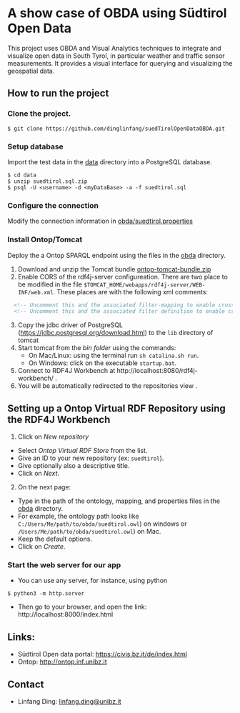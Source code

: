# A show case of OBDA using Südtirol Open Data 


This project uses OBDA and Visual Analytics techniques to integrate and visualize open data in South Tyrol, in particular weather and traffic sensor measurements. It provides a visual interface for querying and visualizing the geospatial data.


## How to run the project

### Clone the project.

```
$ git clone https://github.com/dinglinfang/suedTirolOpenDataOBDA.git
```

### Setup database

  Import the test data in the [data](data) directory into a PostgreSQL database.

```
$ cd data
$ unzip suedtirol.sql.zip
$ psql -U <username> -d <myDataBase> -a -f suedtirol.sql
```

### Configure the connection

  Modify the connection information in [obda/suedtirol.properties](obda/suedtirol.properties)

### Install Ontop/Tomcat

  Deploy the a Ontop SPARQL endpoint using the files in the [obda](obda) directory. 
  
1. Download and unzip the Tomcat bundle [ontop-tomcat-bundle.zip](https://sourceforge.net/projects/ontop4obda/files/ontop-3.0.0-beta-2/)
2. Enable CORS of the rdf4j-server configureation. There are two place  to be modified in the file `$TOMCAT_HOME/webapps/rdf4j-server/WEB-INF/web.xml`. These places are with the following xml comments:
```xml
  <!-- Uncomment this and the associated filter-mapping to enable cross-origin requests. -->
  <!-- Uncomment this and the associated filter definition to enable cross-origin requests. -->
```    
3. Copy the jdbc driver of PostgreSQL (https://jdbc.postgresql.org/download.html) to the `lib` directory of tomcat  
4. Start tomcat from the *bin folder* using the commands: 
	* On Mac/Linux: using the terminal run `sh catalina.sh run`.
	* On Windows: click on the executable `startup.bat`.
5. Connect to RDF4J Workbench at http://localhost:8080/rdf4j-workbench/ .
6. You will be automatically redirected to the repositories view .

## Setting up a Ontop Virtual RDF Repository using the RDF4J Workbench

1. Click on *New repository*
  * Select *Ontop Virtual RDF Store* from the list.
  * Give an ID to your new repository (ex: `suedtirol`).
  * Give optionally also a descriptive title.
  * Click on *Next*.

2. On the next page:
  * Type in the path of the ontology, mapping, and properties files in the [obda](obda) directory.
  * For example,  the ontology path looks like `C:/Users/Me/path/to/obda/suedtirol.owl`) on windows or `/Users/Me/path/to/obda/suedtirol.owl`) on Mac.
  * Keep the default options.
  * Click on *Create*.

### Start the web server for our app

* You can use any server, for instance, using python
```
$ python3 -m http.server
```
* Then go to your browser, and open the link:
http://localhost:8000/index.html


## Links:

- Südtirol Open data portal: https://civis.bz.it/de/index.html
- Ontop: http://ontop.inf.unibz.it

## Contact

- Linfang Ding: linfang.ding@unibz.it
